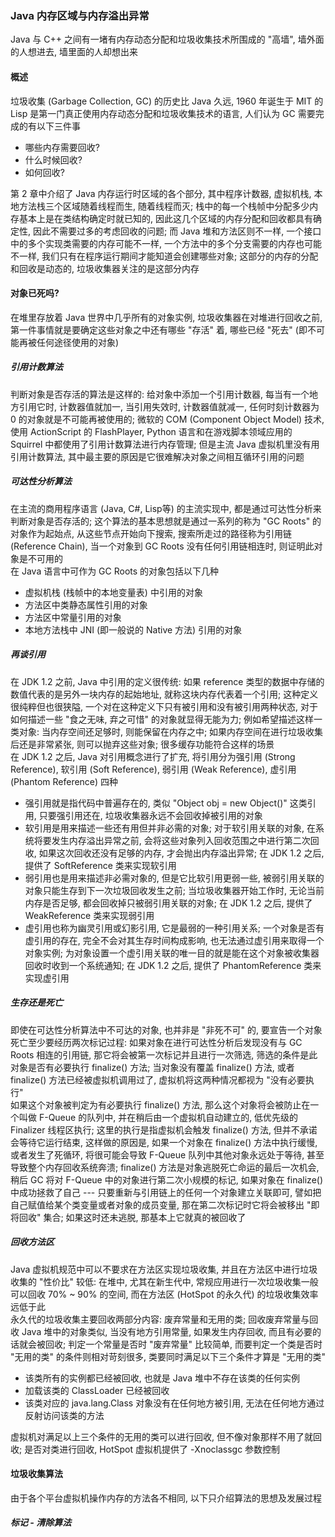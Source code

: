 ### Java 内存区域与内存溢出异常
Java 与 C++ 之间有一堵有内存动态分配和垃圾收集技术所围成的 "高墙", 墙外面的人想进去, 墙里面的人却想出来

#### 概述
垃圾收集 (Garbage Collection, GC) 的历史比 Java 久远, 1960 年诞生于 MIT 的 Lisp 是第一门真正使用内存动态分配和垃圾收集技术的语言, 人们认为 GC 需要完成的有以下三件事
- 哪些内存需要回收?
- 什么时候回收?
- 如何回收?

第 2 章中介绍了 Java 内存运行时区域的各个部分, 其中程序计数器, 虚拟机栈, 本地方法栈三个区域随着线程而生, 随着线程而灭; 栈中的每一个栈帧中分配多少内存基本上是在类结构确定时就已知的, 因此这几个区域的内存分配和回收都具有确定性, 因此不需要过多的考虑回收的问题; 而 Java 堆和方法区则不一样, 一个接口中的多个实现类需要的内存可能不一样, 一个方法中的多个分支需要的内存也可能不一样, 我们只有在程序运行期间才能知道会创建哪些对象; 这部分的内存的分配和回收是动态的, 垃圾收集器关注的是这部分内存  

#### 对象已死吗?
在堆里存放着 Java 世界中几乎所有的对象实例, 垃圾收集器在对堆进行回收之前, 第一件事情就是要确定这些对象之中还有哪些 "存活" 着, 哪些已经 "死去" (即不可能再被任何途径使用的对象)

##### 引用计数算法
判断对象是否存活的算法是这样的: 给对象中添加一个引用计数器, 每当有一个地方引用它时, 计数器值就加一, 当引用失效时, 计数器值就减一, 任何时刻计数器为 0 的对象就是不可能再被使用的; 微软的 COM (Component Object Model) 技术, 使用 ActionScript 的 FlashPlayer, Python 语言和在游戏脚本领域应用的 Squirrel 中都使用了引用计数算法进行内存管理; 但是主流 Java 虚拟机里没有用引用计数算法, 其中最主要的原因是它很难解决对象之间相互循环引用的问题  

##### 可达性分析算法
在主流的商用程序语言 (Java, C#, Lisp等) 的主流实现中, 都是通过可达性分析来判断对象是否存活的; 这个算法的基本思想就是通过一系列的称为 "GC Roots" 的对象作为起始点, 从这些节点开始向下搜索, 搜索所走过的路径称为引用链 (Reference Chain), 当一个对象到 GC Roots 没有任何引用链相连时, 则证明此对象是不可用的  
在 Java 语言中可作为 GC Roots 的对象包括以下几种
- 虚拟机栈 (栈帧中的本地变量表) 中引用的对象
- 方法区中类静态属性引用的对象
- 方法区中常量引用的对象
- 本地方法栈中 JNI (即一般说的 Native 方法) 引用的对象

##### 再谈引用
在 JDK 1.2 之前, Java 中引用的定义很传统: 如果 reference 类型的数据中存储的数值代表的是另外一块内存的起始地址, 就称这块内存代表着一个引用; 这种定义很纯粹但也很狭隘, 一个对在这种定义下只有被引用和没有被引用两种状态, 对于如何描述一些 "食之无味, 弃之可惜" 的对象就显得无能为力; 例如希望描述这样一类对象: 当内存空间还足够时, 则能保留在内存之中; 如果内存空间在进行垃圾收集后还是非常紧张, 则可以抛弃这些对象; 很多缓存功能符合这样的场景  
在 JDK 1.2 之后, Java 对引用概念进行了扩充, 将引用分为强引用 (Strong Reference), 软引用 (Soft Reference), 弱引用 (Weak Reference), 虚引用 (Phantom Reference) 四种
- 强引用就是指代码中普遍存在的, 类似 "Object obj = new Object()" 这类引用, 只要强引用还在, 垃圾收集器永远不会回收掉被引用的对象
- 软引用是用来描述一些还有用但并非必需的对象; 对于软引用关联的对象, 在系统将要发生内存溢出异常之前, 会将这些对象列入回收范围之中进行第二次回收, 如果这次回收还没有足够的内存, 才会抛出内存溢出异常; 在 JDK 1.2 之后, 提供了 SoftReference 类来实现软引用
- 弱引用也是用来描述非必需对象的, 但是它比软引用更弱一些, 被弱引用关联的对象只能生存到下一次垃圾回收发生之前; 当垃圾收集器开始工作时, 无论当前内存是否足够, 都会回收掉只被弱引用关联的对象; 在 JDK 1.2 之后, 提供了 WeakReference 类来实现弱引用
- 虚引用也称为幽灵引用或幻影引用, 它是最弱的一种引用关系; 一个对象是否有虚引用的存在, 完全不会对其生存时间构成影响, 也无法通过虚引用来取得一个对象实例; 为对象设置一个虚引用关联的唯一目的就是能在这个对象被收集器回收时收到一个系统通知; 在 JDK 1.2 之后, 提供了 PhantomReference 类来实现虚引用

##### 生存还是死亡
即使在可达性分析算法中不可达的对象, 也并非是 "非死不可" 的, 要宣告一个对象死亡至少要经历两次标记过程: 如果对象在进行可达性分析后发现没有与 GC Roots 相连的引用链, 那它将会被第一次标记并且进行一次筛选, 筛选的条件是此对象是否有必要执行 finalize() 方法; 当对象没有覆盖 finalize() 方法, 或者 finalize() 方法已经被虚拟机调用过了, 虚拟机将这两种情况都视为 "没有必要执行"  
如果这个对象被判定为有必要执行 finalize() 方法, 那么这个对象将会被防止在一个叫做 F-Queue 的队列中, 并在稍后由一个虚拟机自动建立的, 低优先级的 Finalizer 线程区执行; 这里的执行是指虚拟机会触发 finalize() 方法, 但并不承诺会等待它运行结束, 这样做的原因是, 如果一个对象在 finalize() 方法中执行缓慢, 或者发生了死循环, 将很可能会导致 F-Queue 队列中其他对象永远处于等待, 甚至导致整个内存回收系统奔溃; finalize() 方法是对象逃脱死亡命运的最后一次机会, 稍后 GC 将对 F-Queue 中的对象进行第二次小规模的标记, 如果对象在 finalize() 中成功拯救了自己 --- 只要重新与引用链上的任何一个对象建立关联即可, 譬如把自己赋值给某个类变量或者对象的成员变量, 那在第二次标记时它将会被移出 "即将回收" 集合; 如果这时还未逃脱, 那基本上它就真的被回收了

##### 回收方法区
Java 虚拟机规范中可以不要求在方法区实现垃圾收集, 并且在方法区中进行垃圾收集的 "性价比" 较低: 在堆中, 尤其在新生代中, 常规应用进行一次垃圾收集一般可以回收 70% ~ 90% 的空间, 而在方法区 (HotSpot 的永久代) 的垃圾收集效率远低于此  
永久代的垃圾收集主要回收两部分内容: 废弃常量和无用的类; 回收废弃常量与回收 Java 堆中的对象类似, 当没有地方引用常量, 如果发生内存回收, 而且有必要的话就会被回收; 判定一个常量是否时 "废弃常量" 比较简单, 而要判定一个类是否时 "无用的类" 的条件则相对苛刻很多, 类要同时满足以下三个条件才算是 "无用的类"
- 该类所有的实例都已经被回收, 也就是 Java 堆中不存在该类的任何实例
- 加载该类的 ClassLoader 已经被回收
- 该类对应的 java.lang.Class 对象没有在任何地方被引用, 无法在任何地方通过反射访问该类的方法

虚拟机对满足以上三个条件的无用的类可以进行回收, 但不像对象那样不用了就回收; 是否对类进行回收, HotSpot 虚拟机提供了 -Xnoclassgc 参数控制

#### 垃圾收集算法
由于各个平台虚拟机操作内存的方法各不相同, 以下只介绍算法的思想及发展过程

##### 标记 - 清除算法
